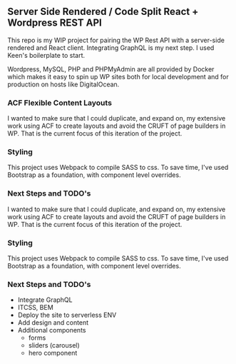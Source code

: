 ## Server Side Rendered / Code Split React + Wordpress REST API

This repo is my WIP project for pairing the WP Rest API with a server-side rendered and React client. Integrating GraphQL is my next step. I used Keen's boilerplate to start.

Wordpress, MySQL, PHP and PHPMyAdmin are all provided by Docker which makes it easy to spin up WP sites both for local development and for production on hosts like DigitalOcean.

### ACF Flexible Content Layouts

I wanted to make sure that I could duplicate, and expand on, my extensive work using ACF to create layouts and avoid the CRUFT of page builders in WP. That is the current focus of this iteration of the project.

### Styling

This project uses Webpack to compile SASS to css. To save time, I've used Bootstrap as a foundation, with component level overrides.

### Next Steps and TODO's

I wanted to make sure that I could duplicate, and expand on, my extensive work using ACF to create layouts and avoid the CRUFT of page builders in WP. That is the current focus of this iteration of the project.

### Styling

This project uses Webpack to compile SASS to css. To save time, I've used Bootstrap as a foundation, with component level overrides.

### Next Steps and TODO's

- Integrate GraphQL
- ITCSS, BEM
- Deploy the site to serverless ENV
- Add design and content
- Additional components
  - forms
  - sliders (carousel)
  - hero component
